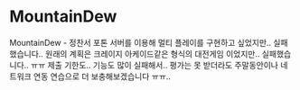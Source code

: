 # MountainDew
 MountainDew - 정찬서
포톤 서버를 이용해 멀티 플레이를 구현하고 싶었지만.. 실패했습니다..
원래의 계획은 크레이지 아케이드같은 형식의 대전게임 이었지만.. 실패했습니다.. ㅠㅠ
제출 기한도.. 기능도 많이 실패해서.. 평가는 못 받더라도 주말동안이나 네트워크 연동 연습으로 더 보충해보겠습니다 ㅠㅠ..
